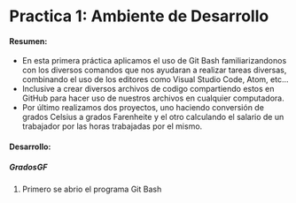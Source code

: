 # Practica 1: Ambiente de Desarrollo
#### Resumen:
- En esta primera práctica aplicamos el uso de Git Bash familiarizandonos con los diversos comandos que nos ayudaran a realizar tareas diversas, combinando el uso de los editores como Visual Studio Code, Atom, etc...
- Inclusive a crear diversos archivos de codigo compartiendo estos en GitHub para hacer uso de nuestros archivos en cualquier computadora.
- Por último realizamos dos proyectos, uno haciendo conversión de grados Celsius a grados Farenheite y el otro calculando el salario de un trabajador por las horas trabajadas por el mismo.


#### Desarrollo:
##### GradosGF
1. Primero se abrio el programa Git Bash